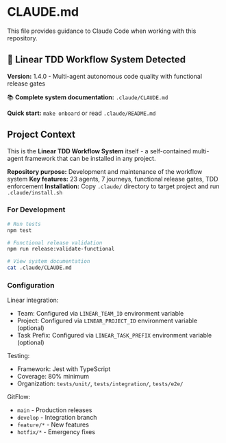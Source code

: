 # CLAUDE.md

This file provides guidance to Claude Code when working with this repository.

## 🚀 Linear TDD Workflow System Detected

**Version:** 1.4.0 - Multi-agent autonomous code quality with functional release gates

📚 **Complete system documentation:** `.claude/CLAUDE.md`

**Quick start:** `make onboard` or read `.claude/README.md`

## Project Context

This is the **Linear TDD Workflow System** itself - a self-contained multi-agent framework that can be installed in any project.

**Repository purpose:** Development and maintenance of the workflow system
**Key features:** 23 agents, 7 journeys, functional release gates, TDD enforcement
**Installation:** Copy `.claude/` directory to target project and run `.claude/install.sh`

### For Development

```bash
# Run tests
npm test

# Functional release validation
npm run release:validate-functional

# View system documentation
cat .claude/CLAUDE.md
```

### Configuration

Linear integration:
- Team: Configured via `LINEAR_TEAM_ID` environment variable
- Project: Configured via `LINEAR_PROJECT_ID` environment variable (optional)
- Task Prefix: Configured via `LINEAR_TASK_PREFIX` environment variable (optional)

Testing:
- Framework: Jest with TypeScript
- Coverage: 80% minimum
- Organization: `tests/unit/`, `tests/integration/`, `tests/e2e/`

GitFlow:
- `main` - Production releases
- `develop` - Integration branch
- `feature/*` - New features
- `hotfix/*` - Emergency fixes
